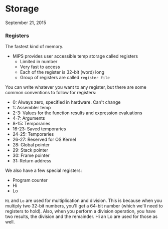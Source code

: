 Storage
===================
September 21, 2015

### Registers ###
The fastest kind of memory.
- MIPS provides user accessible temp storage called registers
	- Limited in number
	- Very fast to access
	- Each of the register is 32-bit (word) long
	- Group of registers are called `register file`

You can write whatever you want to any register, but there are some common conventions to follow for registers:
- 0: Always zero, specified in hardware. Can't change
- 1: Assembler temp
- 2-3: Values for the function results and expression evaluations
- 4-7: Arguments
- 8-15: Temporaries
- 16-23: Saved temporaries
- 24-25: Temporaries
- 26-27: Reserved for OS Kernel
- 28: Global pointer
- 29: Stack pointer
- 30: Frame pointer
- 31: Return address

We also have a few special registers:
- Program counter
- Hi
- Lo

`Hi` and `Lo` are used for multiplication and division. This is because when you multiply two 32-bit numbers, you'll get a 64-bit number (which we'll need to registers to hold). Also, when you perform a division operation, you have two results, the division and the remainder. Hi an Lo are used for those as well.
